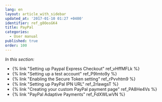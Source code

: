 ```yaml
---
lang: en
layout: article_with_sidebar
updated_at: '2017-01-10 01:27 +0400'
identifier: ref_g8OosGK4
title: PayPal
categories:
  - User manual
published: true
order: 100
---
```

_In this section:_

*   {% link "Setting up Paypal Express Checkout" ref_vHffMFLk %}
*   {% link "Setting up a test account" ref_P9Imto9y %}
*   {% link "Enabling the Secure Token setting" ref_rPvvhtm9 %}
*   {% link "Setting up PayPal IPN URL" ref_2rlawgsT %}
*   {% link "Creating your custom PayPal payment page" ref_PA8He4Vs %}
*   {% link "PayPal Adaptive Payments" ref_FdXWLwVN %}
